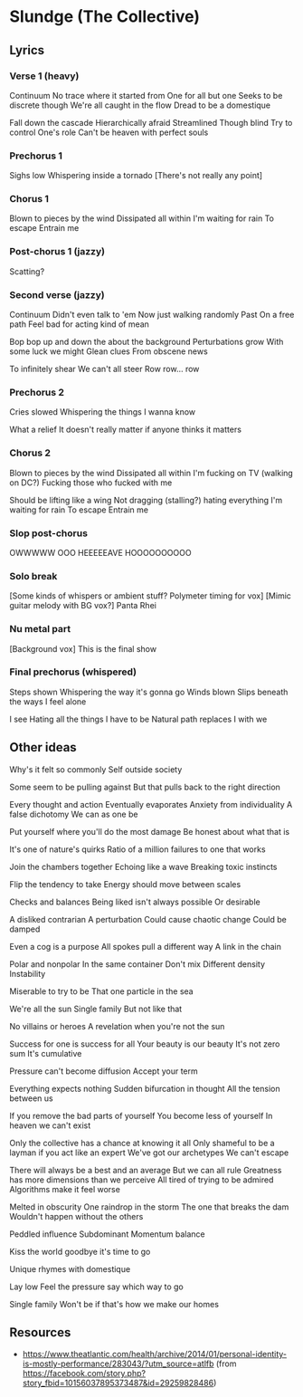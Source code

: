 # Slundge (The Collective)

## Lyrics

### Verse 1 (heavy)

Continuum
No trace where it started from
One for all but one
Seeks to be discrete though
We're all caught in the flow
Dread to be a domestique

Fall down the cascade
Hierarchically afraid
Streamlined
Though blind
Try to control
One's role
Can't be heaven with perfect souls


### Prechorus 1

Sighs low
Whispering inside a tornado
[There's not really any point]


### Chorus 1

Blown to pieces by the wind
Dissipated all within
I'm waiting for rain
To escape
Entrain me


### Post-chorus 1 (jazzy)

Scatting?


### Second verse (jazzy)

Continuum
Didn't even talk to 'em
Now just walking randomly
Past
On a free path
Feel bad for acting kind of mean

Bop bop up and down the about the background
Perturbations grow
With some luck we might
Glean clues
From obscene news

To infinitely shear
We can't all steer
Row row... row


### Prechorus 2

Cries slowed
Whispering the things I wanna know

What a relief
It doesn't really matter if anyone thinks it matters


### Chorus 2

Blown to pieces by the wind
Dissipated all within
I'm fucking on TV (walking on DC?)
Fucking those who fucked with me

Should be lifting like a wing
Not dragging (stalling?) hating everything
I'm waiting for rain
To escape
Entrain me


### Slop post-chorus

OWWWWW
OOO
HEEEEEAVE
HOOOOOOOOOO


### Solo break

[Some kinds of whispers or ambient stuff? Polymeter timing for vox]
[Mimic guitar melody with BG vox?]
Panta Rhei


### Nu metal part

[Background vox]
This is the final show


### Final prechorus (whispered)

Steps shown
Whispering the way it's gonna go
Winds blown
Slips beneath the ways I feel alone

I see
Hating all the things I have to be
Natural path replaces I with we


## Other ideas

Why's it felt so commonly
Self outside society

Some seem to be pulling against
But that pulls back to the right direction

Every thought and action
Eventually evaporates
Anxiety from individuality
A false dichotomy
We can as one be

Put yourself where you'll do the most damage
Be honest about what that is

It's one of nature's quirks
Ratio of a million failures to one that works

Join the chambers together
Echoing like a wave
Breaking toxic instincts

Flip the tendency to take
Energy should move between scales

Checks and balances
Being liked isn't always possible
Or desirable

A disliked contrarian
A perturbation
Could cause chaotic change
Could be damped

Even a cog is a purpose
All spokes pull a different way
A link in the chain

Polar and nonpolar
In the same container
Don't mix
Different density
Instability

Miserable to try to be
That one particle in the sea

We're all the sun
Single family
But not like that

No villains or heroes
A revelation when you're not the sun

Success for one is success for all
Your beauty is our beauty
It's not zero sum
It's cumulative

Pressure can't become diffusion
Accept your term

Everything expects nothing
Sudden bifurcation in thought
All the tension between us

If you remove the bad parts of yourself
You become less of yourself
In heaven we can't exist

Only the collective has a chance at knowing it all
Only shameful to be a layman if you act like an expert
We've got our archetypes
We can't escape

There will always be a best and an average
But we can all rule
Greatness has more dimensions than we perceive
All tired of trying to be admired
Algorithms make it feel worse

Melted in obscurity
One raindrop in the storm
The one that breaks the dam
Wouldn't happen without the others

Peddled influence
Subdominant
Momentum balance

Kiss the world goodbye it's time to go

Unique rhymes with domestique

Lay low
Feel the pressure say which way to go

Single family
Won't be if that's how we make our homes


## Resources

* https://www.theatlantic.com/health/archive/2014/01/personal-identity-is-mostly-performance/283043/?utm_source=atlfb (from https://facebook.com/story.php?story_fbid=10156037895373487&id=29259828486)
